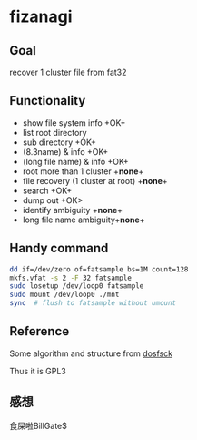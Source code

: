 # fizanagi

## Goal
recover 1 cluster file from fat32

## Functionality
* show file system info +OK+
* list root directory 
 * sub directory +OK+
 * (8.3name) & info +OK+
 * (long file name) & info +OK+
 * root more than 1 cluster +<b>none</b>+
* file recovery (1 cluster at root) +<b>none</b>+
 * search +OK+
 * dump out +OK>
 * identify ambiguity +<b>none</b>+
  * long file name ambiguity+<b>none</b>+

## Handy command
```sh
dd if=/dev/zero of=fatsample bs=1M count=128
mkfs.vfat -s 2 -F 32 fatsample
sudo losetup /dev/loop0 fatsample
sudo mount /dev/loop0 ./mnt
sync  # flush to fatsample without umount
```
## Reference
Some algorithm and structure from
[dosfsck](http://daniel-baumann.ch/software/dosfstools/) 

Thus it is GPL3

## 感想
食屎啦BillGate$
